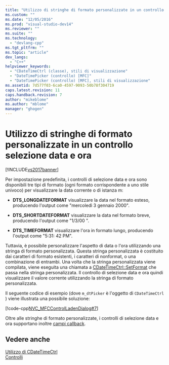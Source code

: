 ```yaml
---
title: "Utilizzo di stringhe di formato personalizzate in un controllo selezione data e ora | Microsoft Docs"
ms.custom: ""
ms.date: "12/05/2016"
ms.prod: "visual-studio-dev14"
ms.reviewer: ""
ms.suite: ""
ms.technology: 
  - "devlang-cpp"
ms.tgt_pltfrm: ""
ms.topic: "article"
dev_langs: 
  - "C++"
helpviewer_keywords: 
  - "CDateTimeCtrl (classe), stili di visualizzazione"
  - "DateTimePicker (controllo) [MFC]"
  - "DateTimePicker (controllo) [MFC], stili di visualizzazione"
ms.assetid: 7d577f03-6ca0-4597-9093-50b78f304719
caps.latest.revision: 11
caps.handback.revision: 7
author: "mikeblome"
ms.author: "mblome"
manager: "ghogen"
---
```

# Utilizzo di stringhe di formato personalizzate in un controllo selezione data e ora
[!INCLUDE[vs2017banner](../assembler/inline/includes/vs2017banner.md)]

Per impostazione predefinita, i controlli di selezione data e ora sono disponibili tre tipi di formato \(ogni formato corrispondente a uno stile univoco\) per visualizzare la data corrente o di istanza m:  
  
-   **DTS\_LONGDATEFORMAT** visualizzare la data nel formato esteso, producendo l'output come "mercoledì 3 gennaio 2000".  
  
-   **DTS\_SHORTDATEFORMAT** visualizzare la data nel formato breve, producendo l'output come "1\/3\/00 ".  
  
-   **DTS\_TIMEFORMAT** visualizzare l'ora in formato lungo, producendo l'output come "5:31: 42 PM".  
  
 Tuttavia, è possibile personalizzare l'aspetto di data o l'ora utilizzando una stringa di formato personalizzata.  Questa stringa personalizzata è costituito dai caratteri di formato esistenti, i caratteri di nonformat, o una combinazione di entrambi.  Una volta che la stringa personalizzata viene compilata, viene eseguita una chiamata a [CDateTimeCtrl::SetFormat](../Topic/CDateTimeCtrl::SetFormat.md) che passa nella stringa personalizzata.  Il controllo di selezione data e ora quindi visualizzare il valore corrente utilizzando la stringa di formato personalizzata.  
  
 Il seguente codice di esempio \(dove `m_dtPicker` è l'oggetto di `CDateTimeCtrl` \) viene illustrata una possibile soluzione:  
  
 [!code-cpp[NVC_MFCControlLadenDialog#7](../mfc/codesnippet/CPP/using-custom-format-strings-in-a-date-and-time-picker-control_1.cpp)]  
  
 Oltre alle stringhe di formato personalizzate, i controlli di selezione data e ora supportano inoltre [campi callback](../mfc/using-callback-fields-in-a-date-and-time-picker-control.md).  
  
## Vedere anche  
 [Utilizzo di CDateTimeCtrl](../mfc/using-cdatetimectrl.md)   
 [Controlli](../mfc/controls-mfc.md)